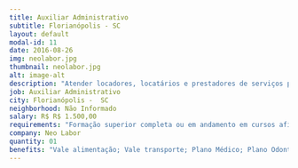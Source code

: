 ```yaml
---
title: Auxiliar Administrativo
subtitle: Florianópolis - SC
layout: default
modal-id: 11
date: 2016-08-26
img: neolabor.jpg
thumbnail: neolabor.jpg
alt: image-alt
description: "Atender locadores, locatários e prestadores de serviços para a manutenção dos imóveis; Revisar procedimentos do setor e solicitar alterações; Emitir ordens de serviço e auxiliar nas demandas do setor."
job: Auxiliar Administrativo
city: Florianópolis -  SC
neighborhood: Não Informado
salary: R$ R$ 1.500,00
requirements: "Formação superior completa ou em andamento em cursos afins; Experiência na área administrativa e com atendimento ao cliente; Conhecimento em Pacote Office."
company: Neo Labor
quantity: 01
benefits: "Vale alimentação; Vale transporte; Plano Médico; Plano Odontológico"
---
```


